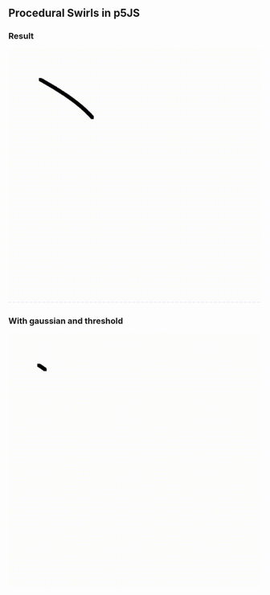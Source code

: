 ## Procedural Swirls in p5JS

### Result

![alt text](<Document - Google Chrome 2024-11-05 20-00-36-1.gif>)

### With gaussian and threshold

![alt text](<Document - Google Chrome 2024-11-05 20-05-34.gif>)
